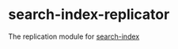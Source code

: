 # search-index-replicator
The replication module for [search-index](http://github.com/fergiemcdowall/search-index)
